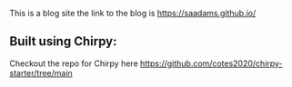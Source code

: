 This is a blog site the link to the blog is <https://saadams.github.io/>


## Built using Chirpy:

Checkout the repo for Chirpy here <https://github.com/cotes2020/chirpy-starter/tree/main>

